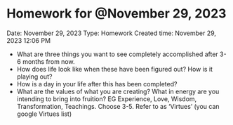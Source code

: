 # Homework for @November 29, 2023

Date: November 29, 2023
Type: Homework
Created time: November 29, 2023 12:06 PM

- What are three things you want to see completely accomplished after 3-6 months from now.
- How does life look like when these have been figured out? How is it playing out?
- How is a day in your life after this has been completed?
- What are the values of what you are creating? What in energy are you intending to bring into fruition? EG Experience, Love, Wisdom, Transformation, Teachings. Choose 3-5. Refer to as ‘Virtues’ (you can google Virtues list)